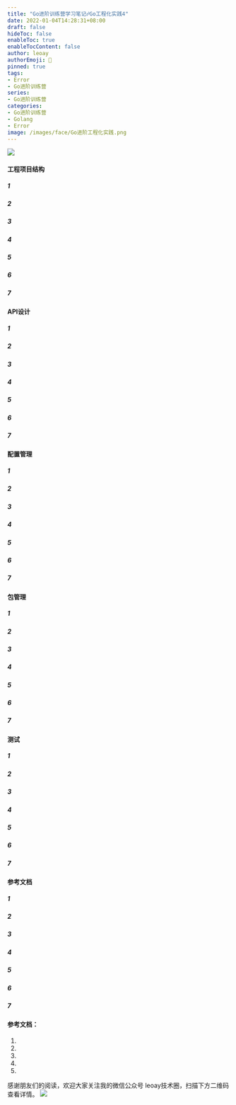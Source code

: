 ```yaml
---
title: "Go进阶训练营学习笔记☍Go工程化实践4"
date: 2022-01-04T14:28:31+08:00
draft: false
hideToc: false
enableToc: true
enableTocContent: false
author: leoay
authorEmoji: 🎅
pinned: true
tags:
- Error
- Go进阶训练营
series:
- Go进阶训练营
categories:
- Go进阶训练营
- Golang
- Error
image: /images/face/Go进阶工程化实践.png
---
```


![](https://pic4.zhimg.com/v2-683be6cff5288cd457d0241e4b760c6c)

#### 工程项目结构

##### 1
##### 2
##### 3
##### 4
##### 5
##### 6
##### 7

#### API设计

##### 1
##### 2
##### 3
##### 4
##### 5
##### 6
##### 7

#### 配置管理

##### 1
##### 2
##### 3
##### 4
##### 5
##### 6
##### 7

#### 包管理

##### 1
##### 2
##### 3
##### 4
##### 5
##### 6
##### 7

#### 测试

##### 1
##### 2
##### 3
##### 4
##### 5
##### 6
##### 7

#### 参考文档

##### 1
##### 2
##### 3
##### 4
##### 5
##### 6
##### 7





#### 参考文档：
1. 
2. 
3. 
4. 
5. 


感谢朋友们的阅读，欢迎大家关注我的微信公众号 leoay技术圈，扫描下方二维码查看详情。
![](/images/whoami/leoaytechgzh.jpg)